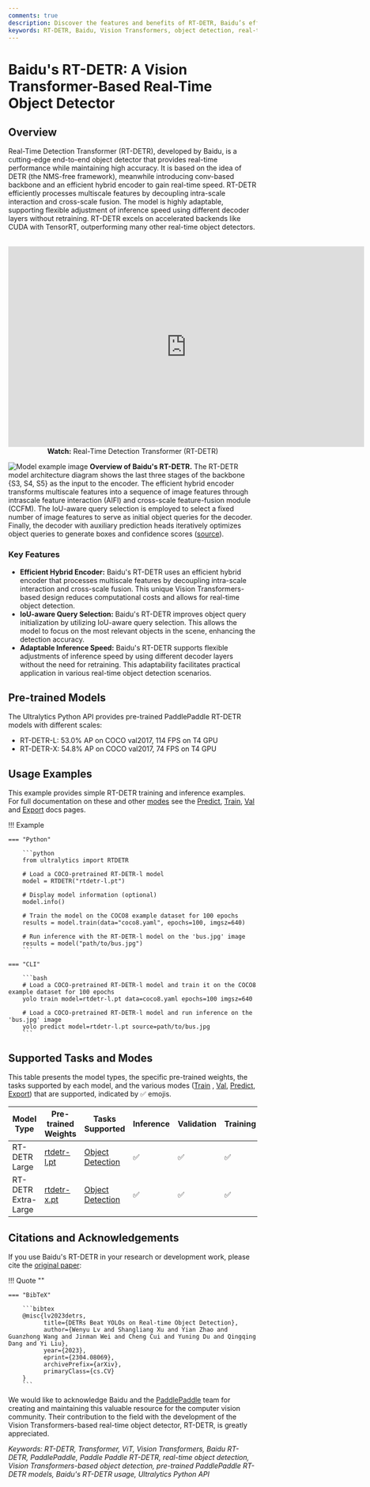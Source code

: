 ```yaml
---
comments: true
description: Discover the features and benefits of RT-DETR, Baidu’s efficient and adaptable real-time object detector powered by Vision Transformers, including pre-trained models.
keywords: RT-DETR, Baidu, Vision Transformers, object detection, real-time performance, CUDA, TensorRT, IoU-aware query selection, Ultralytics, Python API, PaddlePaddle
---
```


# Baidu's RT-DETR: A Vision Transformer-Based Real-Time Object Detector

## Overview
Real-Time Detection Transformer (RT-DETR), developed by Baidu, is a cutting-edge end-to-end object detector that provides real-time performance while maintaining high accuracy. It is based on the idea of DETR (the NMS-free framework), meanwhile introducing conv-based backbone and an efficient hybrid encoder to gain real-time speed. RT-DETR efficiently processes multiscale features by decoupling intra-scale interaction and cross-scale fusion. The model is highly adaptable, supporting flexible adjustment of inference speed using different decoder layers without retraining. RT-DETR excels on accelerated backends like CUDA with TensorRT, outperforming many other real-time object detectors.

<p align="center">
  <br>
  <iframe loading="lazy" width="720" height="405" src="https://www.youtube.com/embed/SArFQs6CHwk"
    title="YouTube video player" frameborder="0"
    allow="accelerometer; autoplay; clipboard-write; encrypted-media; gyroscope; picture-in-picture; web-share"
    allowfullscreen>
  </iframe>
  <br>
  <strong>Watch:</strong> Real-Time Detection Transformer (RT-DETR)
</p>

![Model example image](https://user-images.githubusercontent.com/26833433/238963168-90e8483f-90aa-4eb6-a5e1-0d408b23dd33.png) **Overview of Baidu's RT-DETR.** The RT-DETR model architecture diagram shows the last three stages of the backbone {S3, S4, S5} as the input to the encoder. The efficient hybrid encoder transforms multiscale features into a sequence of image features through intrascale feature interaction (AIFI) and cross-scale feature-fusion module (CCFM). The IoU-aware query selection is employed to select a fixed number of image features to serve as initial object queries for the decoder. Finally, the decoder with auxiliary prediction heads iteratively optimizes object queries to generate boxes and confidence scores ([source](https://arxiv.org/pdf/2304.08069.pdf)).

### Key Features

- **Efficient Hybrid Encoder:** Baidu's RT-DETR uses an efficient hybrid encoder that processes multiscale features by decoupling intra-scale interaction and cross-scale fusion. This unique Vision Transformers-based design reduces computational costs and allows for real-time object detection.
- **IoU-aware Query Selection:** Baidu's RT-DETR improves object query initialization by utilizing IoU-aware query selection. This allows the model to focus on the most relevant objects in the scene, enhancing the detection accuracy.
- **Adaptable Inference Speed:** Baidu's RT-DETR supports flexible adjustments of inference speed by using different decoder layers without the need for retraining. This adaptability facilitates practical application in various real-time object detection scenarios.

## Pre-trained Models

The Ultralytics Python API provides pre-trained PaddlePaddle RT-DETR models with different scales:

- RT-DETR-L: 53.0% AP on COCO val2017, 114 FPS on T4 GPU
- RT-DETR-X: 54.8% AP on COCO val2017, 74 FPS on T4 GPU

## Usage Examples

This example provides simple RT-DETR training and inference examples. For full documentation on these and other [modes](../modes/index.md) see the [Predict](../modes/predict.md), [Train](../modes/train.md), [Val](../modes/val.md) and [Export](../modes/export.md) docs pages.

!!! Example

    === "Python"

        ```python
        from ultralytics import RTDETR

        # Load a COCO-pretrained RT-DETR-l model
        model = RTDETR("rtdetr-l.pt")

        # Display model information (optional)
        model.info()

        # Train the model on the COCO8 example dataset for 100 epochs
        results = model.train(data="coco8.yaml", epochs=100, imgsz=640)

        # Run inference with the RT-DETR-l model on the 'bus.jpg' image
        results = model("path/to/bus.jpg")
        ```

    === "CLI"

        ```bash
        # Load a COCO-pretrained RT-DETR-l model and train it on the COCO8 example dataset for 100 epochs
        yolo train model=rtdetr-l.pt data=coco8.yaml epochs=100 imgsz=640

        # Load a COCO-pretrained RT-DETR-l model and run inference on the 'bus.jpg' image
        yolo predict model=rtdetr-l.pt source=path/to/bus.jpg
        ```

## Supported Tasks and Modes

This table presents the model types, the specific pre-trained weights, the tasks supported by each model, and the various modes ([Train](../modes/train.md) , [Val](../modes/val.md), [Predict](../modes/predict.md), [Export](../modes/export.md)) that are supported, indicated by ✅ emojis.

| Model Type          | Pre-trained Weights                                                                       | Tasks Supported                        | Inference | Validation | Training | Export |
|---------------------|-------------------------------------------------------------------------------------------|----------------------------------------|-----------|------------|----------|--------|
| RT-DETR Large       | [rtdetr-l.pt](https://github.com/ultralytics/assets/releases/download/v8.2.0/rtdetr-l.pt) | [Object Detection](../tasks/detect.md) | ✅         | ✅          | ✅        | ✅      |
| RT-DETR Extra-Large | [rtdetr-x.pt](https://github.com/ultralytics/assets/releases/download/v8.2.0/rtdetr-x.pt) | [Object Detection](../tasks/detect.md) | ✅         | ✅          | ✅        | ✅      |

## Citations and Acknowledgements

If you use Baidu's RT-DETR in your research or development work, please cite the [original paper](https://arxiv.org/abs/2304.08069):

!!! Quote ""

    === "BibTeX"

        ```bibtex
        @misc{lv2023detrs,
              title={DETRs Beat YOLOs on Real-time Object Detection},
              author={Wenyu Lv and Shangliang Xu and Yian Zhao and Guanzhong Wang and Jinman Wei and Cheng Cui and Yuning Du and Qingqing Dang and Yi Liu},
              year={2023},
              eprint={2304.08069},
              archivePrefix={arXiv},
              primaryClass={cs.CV}
        }
        ```

We would like to acknowledge Baidu and the [PaddlePaddle](https://github.com/PaddlePaddle/PaddleDetection) team for creating and maintaining this valuable resource for the computer vision community. Their contribution to the field with the development of the Vision Transformers-based real-time object detector, RT-DETR, is greatly appreciated.

_Keywords: RT-DETR, Transformer, ViT, Vision Transformers, Baidu RT-DETR, PaddlePaddle, Paddle Paddle RT-DETR, real-time object detection, Vision Transformers-based object detection, pre-trained PaddlePaddle RT-DETR models, Baidu's RT-DETR usage, Ultralytics Python API_
